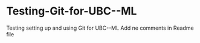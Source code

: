 # Testing-Git-for-UBC--ML
Testing  setting up and using Git for UBC--ML
Add ne comments in Readme file